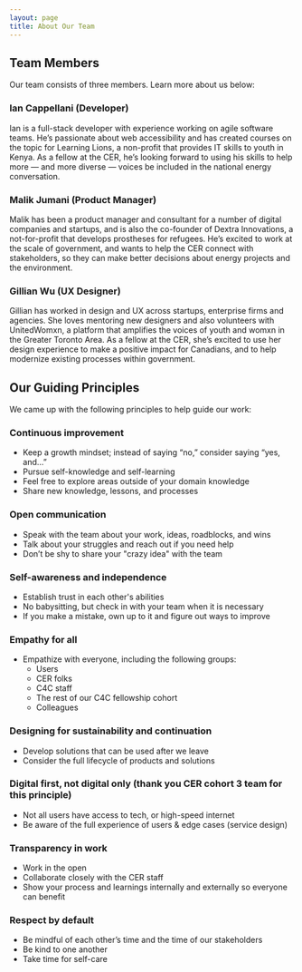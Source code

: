 ```yaml
---
layout: page
title: About Our Team
---
```


## Team Members
Our team consists of three members. Learn more about us below:

### Ian Cappellani (Developer)
Ian is a full-stack developer with experience working on agile software teams. He’s passionate about web accessibility and has created courses on the topic for Learning Lions, a non-profit that provides IT skills to youth in Kenya. As a fellow at the CER, he’s looking forward to using his skills to help more — and more diverse — voices be included in the national energy conversation.

### Malik Jumani (Product Manager)
Malik has been a product manager and consultant for a number of digital companies and startups, and is also the co-founder of Dextra Innovations, a not-for-profit that develops prostheses for refugees. He’s excited to work at the scale of government, and wants to help the CER connect with stakeholders, so they can make better decisions about energy projects and the environment.

### Gillian Wu (UX Designer)
Gillian has worked in design and UX across startups, enterprise firms and agencies. She loves mentoring new designers and also volunteers with UnitedWomxn, a platform that amplifies the voices of youth and womxn in the Greater Toronto Area. As a fellow at the CER, she’s excited to use her design experience to make a positive impact for Canadians, and to help modernize existing processes within government.

## Our Guiding Principles
We came up with the following principles to help guide our work:

### Continuous improvement 
- Keep a growth mindset; instead of saying “no,” consider saying “yes, and...” 
- Pursue self-knowledge and self-learning 
- Feel free to explore areas outside of your domain knowledge 
- Share new knowledge, lessons, and processes 

### Open communication 
- Speak with the team about your work, ideas, roadblocks, and wins 
- Talk about your struggles and reach out if you need help 
- Don’t be shy to share your "crazy idea" with the team 

### Self-awareness and independence 
- Establish trust in each other's abilities 
- No babysitting, but check in with your team when it is necessary 
- If you make a mistake, own up to it and figure out ways to improve 

### Empathy for all
- Empathize with everyone, including the following groups:
    - Users 
    - CER folks 
    - C4C staff 
    - The rest of our C4C fellowship cohort 
    - Colleagues 

### Designing for sustainability and continuation 
- Develop solutions that can be used after we leave 
- Consider the full lifecycle of products and solutions 

### Digital first, not digital only (thank you CER cohort 3 team for this principle) 
- Not all users have access to tech, or high-speed internet 
- Be aware of the full experience of users & edge cases (service design) 

### Transparency in work 
- Work in the open  
- Collaborate closely with the CER staff 
- Show your process and learnings internally and externally so everyone can benefit 

### Respect by default 
- Be mindful of each other’s time and the time of our stakeholders 
- Be kind to one another  
- Take time for self-care 
